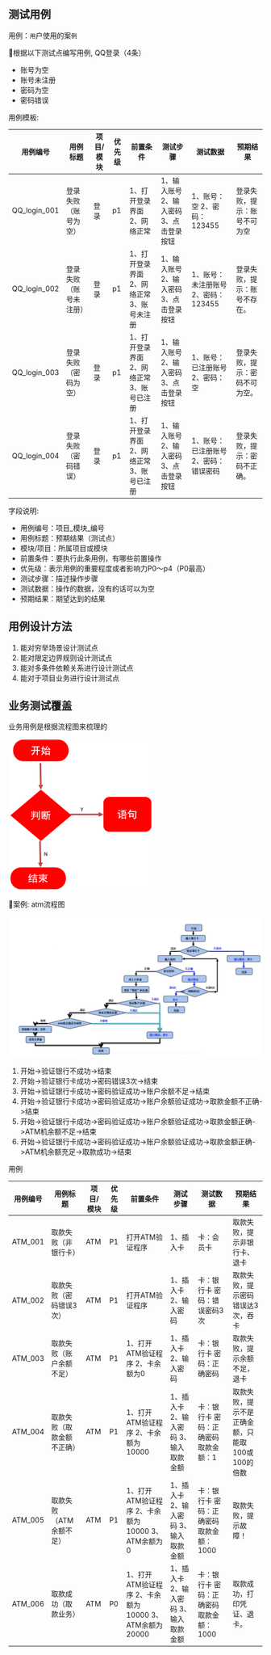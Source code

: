 ## 测试用例

用例：`用`户使用的案`例`

🌰根据以下测试点编写用例, QQ登录（4条）

- 账号为空
- 账号未注册
- 密码为空
- 密码错误

用例模板:

|用例编号|用例标题|项目/模块|优先级|前置条件|测试步骤|测试数据|预期结果|
|----|----|----|----|----|----|----|----|
|QQ_login_001|登录失败（账号为空）|登录|p1|1、打开登录界面 2、网络正常|1、输入账号 2、输入密码 3、点击登录按钮|1、账号：空 2、密码：123455|登录失败，提示：账号不可为空|
|QQ_login_002|登录失败（账号未注册）|登录|p1|1、打开登录界面 2、网络正常 3、账号未注册|1、输入账号 2、输入密码 3、点击登录按钮|1、账号：未注册账号 2、密码：123455|登录失败，提示：账号不存在。|
|QQ_login_003|登录失败（密码为空）|登录|p1|1、打开登录界面 2、网络正常 3、账号已注册|1、输入账号 2、输入密码 3、点击登录按钮|1、账号：已注册账号 2、密码：空|登录失败，提示：密码不可为空。|
|QQ_login_004|登录失败（密码错误）|登录|p1|1、打开登录界面 2、网络正常 3、账号已注册|1、输入账号 2、输入密码 3、点击登录按钮|1、账号：已注册账号 2、密码：错误密码|登录失败，提示：密码不正确。|

字段说明:

- 用例编号：项目_模块_编号
- 用例标题：预期结果（测试点）
- 模块/项目：所属项目或模块
- 前置条件：要执行此条用例，有哪些前置操作
- 优先级：表示用例的重要程度或者影响力P0～p4（P0最高）
- 测试步骤：描述操作步骤
- 测试数据：操作的数据，没有的话可以为空
- 预期结果：期望达到的结果



## 用例设计方法

1. 能对穷举场景设计测试点
2. 能对限定边界规则设计测试点
3. 能对多条件依赖关系进行设计测试点
4. 能对于项目业务进行设计测试点



## 业务测试覆盖

业务用例是根据流程图来梳理的

![alt text](测试基础概念/流程图.png)

🌰案例: atm流程图

![alt text](测试基础概念/atm流程图.png)


1. 开始->验证银行不成功->结束
2. 开始->验证银行卡成功->密码错误3次->结束
3. 开始->验证银行卡成功->密码验证成功->账户余额不足->结束
4. 开始->验证银行卡成功->密码验证成功->账户余额验证成功->取款金额不正确->结束
5. 开始->验证银行卡成功->密码验证成功->账户余额验证成功->取款金额正确->ATM机余额不足->结束
6. 开始->验证银行卡成功->密码验证成功->账户余额验证成功->取款金额正确->ATM机余额充足->取款成功->结束


用例

|用例编号|用例标题|项目/模块|优先级|前置条件|测试步骤|测试数据|预期结果|
|----|----|----|----|----|----|----|----|
|ATM_001|取款失败（非银行卡）|ATM|P1|打开ATM验证程序|1、插入卡|卡：会员卡|取款失败，提示非银行卡、退卡|
|ATM_002|取款失败（密码错误3次）|ATM|P1|打开ATM验证程序|1、插入卡 2、输入密码|卡：银行卡 密码：错误密码3次|取款失败，提示密码错误达3次，吞卡|
|ATM_003|取款失败（账户余额不足）|ATM|P1|1、打开ATM验证程序 2、卡余额为0|1、插入卡 2、输入密码|卡：银行卡 密码：正确密码|取款失败，提示余额不足，退卡|
|ATM_004|取款失败（取款金额不正确）|ATM|P1|1、打开ATM验证程序 2、卡余额为10000|1、插入卡 2、输入密码 3、输入取款金额|卡：银行卡 密码：正确密码 取款金额：1|取款失败，提示不是正确金额，只能取100或100的倍数|
|ATM_005|取款失败（ATM余额不足）|ATM|P1|1、打开ATM验证程序 2、卡余额为10000 3、ATM余额为0|1、插入卡 2、输入密码 3、输入取款金额|卡：银行卡 密码：正确密码 取款金额：1000|取款失败，提示故障！|
|ATM_006|取款成功（取款业务）|ATM|P0|1、打开ATM验证程序 2、卡余额为10000 3、ATM余额为20000|1、插入卡 2、输入密码 3、输入取款金额|卡：银行卡 密码：正确密码 取款金额：1000|取款成功，打印凭证、退卡。|

